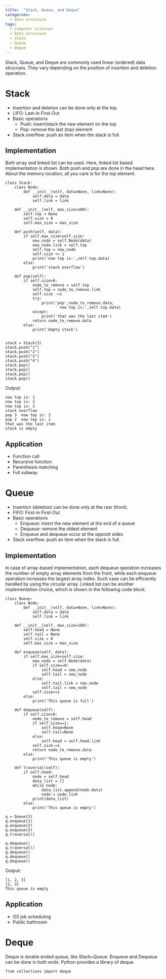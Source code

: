 ```yaml
---
title:  "Stack, Queue, and Deque"
categories:
  - Data structure
tags:
  - Computer sciences
  - Data structure
  - Stack
  - Queue
  - Deque
---
```


Stack, Queue, and Deque are commonly used linear (ordered) data strucrues.
They vary depending on the position of insertion and deletion operation.

# Stack

- Insertion and deletion can be done only at the top.
- LIFO: Last-In First-Out
- Basic operations
    - Push: insert/stack the new element on the top
    - Pop: remove the last (top) element
- Stack overflow: push an item when the stack is full.

## Implementation

Both array and linked list can be used.
Here, linked list based implementation is shown.
Both push and pop are done in the head here.
About the memory location, all you care is for the top element.

```
class Stack:
    class Node:
        def __init__(self, data=None, link=None):
            self.data = data
            self.link = link
    
    def __init__(self, max_size=100):
        self.top = None
        self.size = 0
        self.max_size = max_size

    def push(self, data):
        if self.max_size>self.size:
            new_node = self.Node(data)
            new_node.link = self.top
            self.top = new_node
            self.size += 1
            print('now top is:',self.top.data)
        else:
            print('stack overflow')

    def pop(self):
        if self.size>0:
            node_to_remove = self.top
            self.top = node_to_remove.link
            self.size -=1
            try:
                print('pop',node_to_remove.data,
                      ' now top is:',self.top.data)
            except:
                print('that was the last item')
            return node_to_remove.data
        else:
            print('Empty stack')
  
  
stack = Stack(3)
stack.push("1")
stack.push("2")
stack.push("3")
stack.push("4")
stack.pop()
stack.pop()
stack.pop()
stack.pop()
```
Output:
```
now top is: 1
now top is: 2
now top is: 3
stack overflow
pop 3  now top is: 2
pop 2  now top is: 1
that was the last item
stack is empty
```


## Application 
- Function call
- Recursive function
- Parenthesis matching
- Full subway


# Queue
- Insertion (deletion) can be done only at the rear (front).
- FIFO: First-In First-Out
- Basic operations
    - Enqueue: insert the new element at the end of a queue
    - Dequeue: remove the oldest element
    - Enqueue and dequeue occur at the opposit sides
- Stack overflow: push an item when the stack is full.

## Implementation

In case of array-based implementation, each dequeue operation increases the number of empty array elements from the front, 
while each enqueue operation increases the largest array index. 
Such case can be efficiently handled by using the circular array.
Linked list can be another implementation choice, which is shown in the following code block.

```
class Queue:
    class Node:
        def __init__(self, data=None, link=None):
            self.data = data
            self.link = link
    
    def __init__(self, max_size=100):
        self.head = None
        self.tail = None
        self.size = 0
        self.max_size = max_size

    def enqueue(self, data):
        if self.max_size>self.size:
            new_node = self.Node(data)
            if self.size==0:
                self.head = new_node
                self.tail = new_node
            else:
                self.tail.link = new_node
                self.tail = new_node
            self.size+=1
        else:
            print('This queue is full')

    def dequeue(self):
        if self.size>0:
            node_to_remove = self.head
            if self.size==1:
                self.head=None
                self.tail=None
            else:
                self.head = self.head.link
            self.size-=1
            return node_to_remove.data
        else:
            print('This queue is empty')
    
    def traversal(self):
        if self.head:
            node = self.head
            data_list = []
            while node:
                data_list.append(node.data)
                node = node.link
            print(data_list)
        else:
            print('This queue is empty')

q = Queue(3)
q.enqueue(1)
q.enqueue(2)
q.enqueue(3)
q.traversal()

q.dequeue()
q.traversal()
q.dequeue()
q.dequeue()
q.dequeue()
```
Output:
```
[1, 2, 3]
[2, 3]
This queue is empty
```


## Application 
- OS job scheduling
- Public bathroom

# Deque
Deque is double ended queue, like Stack+Queue.
Enqueue and Dequeue can be done in both ends.
Python provides a library of deque.
```
from collections import deque 
```